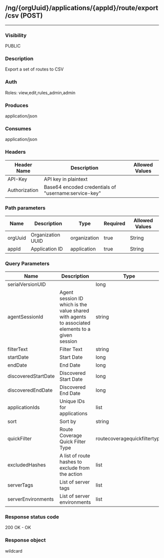 ## /ng/{orgUuid}/applications/{appId}/route/export/csv (POST)
---
### Visibility
PUBLIC
### Description
Export a set of routes to CSV
### Auth
Roles: view,edit,rules_admin,admin
### Produces
application/json
### Consumes
application/json
### Headers
| Header Name | Description | Allowed Values |
| ----------- | ----------- | ----------- |
| API-Key | API key in plaintext |  |
| Authorization | Base64 encoded credentials of &quot;username:service-key&quot; |  |
### Path parameters
| Name | Description | Type | Required | Allowed Values |
| ----------- | ----------- | ----------- | ----------- | ----------- |
| orgUuid | Organization UUID | organization | true | String |
| appId | Application ID | application | true | String |
### Query Parameters
| Name | Description | Type | Required | Allowed Values |
| ----------- | ----------- | ----------- | ----------- | ----------- |
| serialVersionUID |  | long | false | long |
| agentSessionId | Agent session ID which is the value shared with agents to associated elements to a given session | string | false | String |
| filterText | Filter Text | string | false | String |
| startDate | Start Date | long | false | Long |
| endDate | End Date | long | false | Long |
| discoveredStartDate | Discovered Start Date | long | false | Long |
| discoveredEndDate | Discovered End Date | long | false | Long |
| applicationIds | Unique IDs for applications | list | false | List |
| sort | Sort by | string | false | signature,exercised |
| quickFilter | Route Coverage Quick Filter Type | routecoveragequickfiltertype | false | RouteCoverageQuickFilterType |
| excludedHashes | A list of route hashes to exclude from the action | list | false | List |
| serverTags | List of server tags | list | false | List |
| serverEnvironments | List of server environments | list | false | List |
### Response status code
200 OK - OK
### Response object
wildcard
